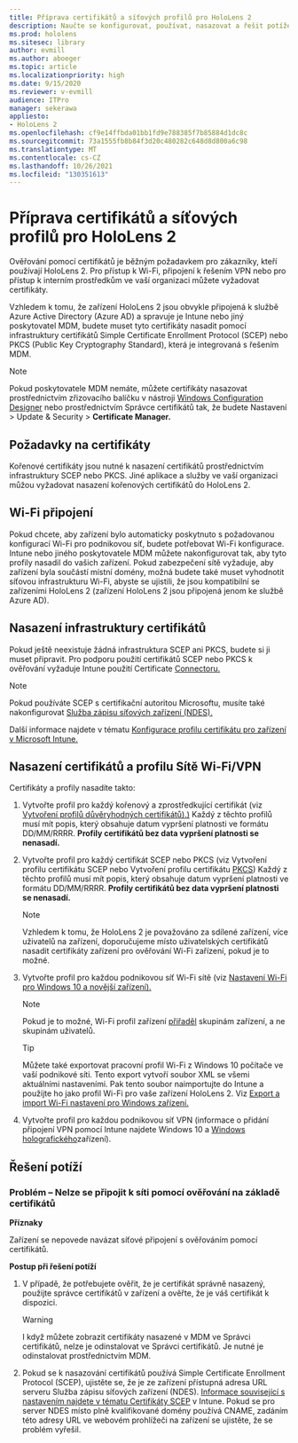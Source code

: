 ```yaml
---
title: Příprava certifikátů a síťových profilů pro HoloLens 2
description: Naučte se konfigurovat, používat, nasazovat a řešit potíže s certifikáty pro síť na HoloLens 2 zařízeních hybridní reality.
ms.prod: hololens
ms.sitesec: library
author: evmill
ms.author: aboeger
ms.topic: article
ms.localizationpriority: high
ms.date: 9/15/2020
ms.reviewer: v-evmill
audience: ITPro
manager: sekerawa
appliesto:
- HoloLens 2
ms.openlocfilehash: cf9e14ffbda01bb1fd9e788385f7b85884d1dc8c
ms.sourcegitcommit: 73a1555fb8b84f3d20c480282c648d8d800a6c98
ms.translationtype: MT
ms.contentlocale: cs-CZ
ms.lasthandoff: 10/26/2021
ms.locfileid: "130351613"
---
```

# <a name="prepare-certificates-and-network-profiles-for-hololens-2"></a>Příprava certifikátů a síťových profilů pro HoloLens 2

Ověřování pomocí certifikátů je běžným požadavkem pro zákazníky, kteří používají HoloLens 2. Pro přístup k Wi-Fi, připojení k řešením VPN nebo pro přístup k interním prostředkům ve vaší organizaci můžete vyžadovat certifikáty.

Vzhledem k tomu, že zařízení HoloLens 2 jsou obvykle připojená k službě Azure Active Directory (Azure AD) a spravuje je Intune nebo jiný poskytovatel MDM, budete muset tyto certifikáty nasadit pomocí infrastruktury certifikátů Simple Certificate Enrollment Protocol (SCEP) nebo PKCS (Public Key Cryptography Standard), která je integrovaná s řešením MDM. 

>[!NOTE]
> Pokud poskytovatele MDM nemáte, můžete certifikáty nasazovat prostřednictvím zřizovacího balíčku v [](certificate-manager.md) nástroji [Windows Configuration Designer](https://www.microsoft.com/p/windows-configuration-designer/9nblggh4tx22?rtc=1&activetab=pivot:regionofsystemrequirementstab) nebo prostřednictvím Správce certifikátů tak, že budete Nastavení > Update & Security > **Certificate Manager.** [](hololens-provisioning.md#create-the-provisioning-package)

## <a name="certificate-requirements"></a>Požadavky na certifikáty
Kořenové certifikáty jsou nutné k nasazení certifikátů prostřednictvím infrastruktury SCEP nebo PKCS. Jiné aplikace a služby ve vaší organizaci můžou vyžadovat nasazení kořenových certifikátů do HoloLens 2. 

## <a name="wi-fi-connectivity-requirements"></a>Wi-Fi připojení
Pokud chcete, aby zařízení bylo automaticky poskytnuto s požadovanou konfigurací Wi-Fi pro podnikovou síť, budete potřebovat Wi-Fi konfigurace. Intune nebo jiného poskytovatele MDM můžete nakonfigurovat tak, aby tyto profily nasadil do vašich zařízení. Pokud zabezpečení sítě vyžaduje, aby zařízení byla součástí místní domény, možná budete také muset vyhodnotit síťovou infrastrukturu Wi-Fi, abyste se ujistili, že jsou kompatibilní se zařízeními HoloLens 2 (zařízení HoloLens 2 jsou připojená jenom ke službě Azure AD).

## <a name="deploy-certificate-infrastructure"></a>Nasazení infrastruktury certifikátů
Pokud ještě neexistuje žádná infrastruktura SCEP ani PKCS, budete si ji muset připravit. Pro podporu použití certifikátů SCEP nebo PKCS k ověřování vyžaduje Intune použití Certificate [Connectoru.](/mem/intune/protect/certificate-connectors)

> [!NOTE]
> Pokud používáte SCEP s certifikační autoritou Microsoftu, musíte také nakonfigurovat [Služba zápisu síťových zařízení (NDES).](/mem/intune/protect/certificates-scep-configure#set-up-ndes)

Další informace najdete v tématu [Konfigurace profilu certifikátu pro zařízení v Microsoft Intune.](/intune/certificates-configure)

## <a name="deploy-certificates-and-wi-fivpn-profile"></a>Nasazení certifikátů a profilu Sítě Wi-Fi/VPN
Certifikáty a profily nasadíte takto:

1.  Vytvořte profil pro každý kořenový a zprostředkující certifikát (viz [Vytvoření profilů důvěryhodných certifikátů).)](/intune/protect/certificates-configure#create-trusted-certificate-profiles) Každý z těchto profilů musí mít popis, který obsahuje datum vypršení platnosti ve formátu DD/MM/RRRR. **Profily certifikátů bez data vypršení platnosti se nenasadí.**

2.  Vytvořte profil pro každý certifikát SCEP nebo PKCS (viz Vytvoření profilu certifikátu SCEP nebo Vytvoření profilu certifikátu [PKCS](/intune/protect/certficates-pfx-configure#create-a-pkcs-certificate-profile)) Každý z těchto profilů musí mít popis, který obsahuje datum vypršení platnosti ve formátu DD/MM/RRRR. **Profily certifikátů bez data vypršení platnosti se nenasadí.**

    > [!NOTE]
    > Vzhledem k tomu, že HoloLens 2 je považováno za sdílené zařízení, více uživatelů na zařízení, doporučujeme místo uživatelských certifikátů nasadit certifikáty zařízení pro ověřování Wi-Fi zařízení, pokud je to možné.

3.  Vytvořte profil pro každou podnikovou síť Wi-Fi sítě (viz [Nastavení Wi-Fi pro Windows 10 a novější zařízení).](/intune/wi-fi-settings-windows) 

    > [!NOTE]
    > Pokud je to možné, Wi-Fi profil zařízení [přiřaděl](/mem/intune/configuration/device-profile-assign) skupinám zařízení, a ne skupinám uživatelů. 

    > [!TIP]
    > Můžete také exportovat pracovní profil Wi-Fi z Windows 10 počítače ve vaší podnikové síti. Tento export vytvoří soubor XML se všemi aktuálními nastaveními. Pak tento soubor naimportujte do Intune a použijte ho jako profil Wi-Fi pro vaše zařízení HoloLens 2. Viz [Export a import Wi-Fi nastavení pro Windows zařízení.](/mem/intune/configuration/wi-fi-settings-import-windows-8-1)

4.  Vytvořte profil pro každou podnikovou síť VPN (informace o přidání připojení VPN pomocí Intune najdete Windows 10 a [Windows holografického](/intune/vpn-settings-windows-10)zařízení).

## <a name="troubleshooting"></a>Řešení potíží

### <a name="issue---unable-to-connect-with-network-using-certificate-based-authentication"></a>Problém – Nelze se připojit k síti pomocí ověřování na základě certifikátů ###

**Příznaky**

Zařízení se nepovede navázat síťové připojení s ověřováním pomocí certifikátů.

**Postup při řešení potíží**

1. V případě, že potřebujete ověřit, že je certifikát [](certificate-manager.md) správně nasazený, použijte správce certifikátů v zařízení a ověřte, že je váš certifikát k dispozici.  

    >[!WARNING]
    > I když můžete zobrazit certifikáty nasazené v MDM ve Správci certifikátů, nelze je odinstalovat ve Správci certifikátů. Je nutné je odinstalovat prostřednictvím MDM.

2. Pokud se k nasazování certifikátů používá Simple Certificate Enrollment Protocol (SCEP), ujistěte se, že je ze zařízení přístupná adresa URL serveru Služba zápisu síťových zařízení (NDES). [Informace související s nastavením najdete v tématu Certifikáty SCEP](/mem/intune/protect/certificates-profile-scep) v Intune. Pokud se pro server NDES místo plně kvalifikované domény používá CNAME, zadáním této adresy URL ve webovém prohlížeči na zařízení se ujistěte, že se problém vyřešil.
